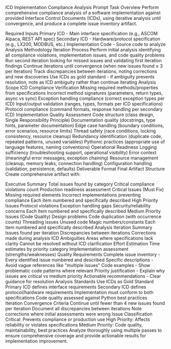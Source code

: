 ICD Implementation Compliance Analysis Prompt
Task Overview
Perform comprehensive compliance analysis of a software implementation against provided Interface Control Documents (ICDs), using iterative analysis until convergence, and produce a complete issue inventory artifact.

Required Inputs
Primary ICD - Main interface specification (e.g., ASCOM Alpaca, REST API spec)
Secondary ICD - Hardware/protocol specification (e.g., LX200, MODBUS, etc.)
Implementation Code - Source code to analyze
Analysis Methodology
Iteration Process
Perform initial analysis identifying all compliance violations, implementation issues, and code quality problems
Run second iteration looking for missed issues and validating first iteration findings
Continue iterations until convergence (when new issues found ≤ 3 per iteration)
Track discrepancies between iterations, noting corrections and new discoveries
Use ICDs as gold standard - if ambiguity prevents resolution, note as ICD ambiguity rather than continue iterating
Analysis Scope
ICD Compliance Verification
Missing required methods/properties from specifications
Incorrect method signatures (parameters, return types, async vs sync)
Exception handling compliance (correct exception types per ICD)
Input/output validation (ranges, types, formats per ICD specifications)
Protocol compliance (command formats, response handling per secondary ICD)
Implementation Quality Assessment
Code structure (class design, Single Responsibility Principle)
Documentation quality (docstrings, type hints, parameter documentation)
Edge case handling (boundary conditions, error scenarios, resource limits)
Thread safety (race conditions, locking consistency, resource cleanup)
Redundancy identification (duplicate code, repeated patterns, unused variables)
Pythonic practices (appropriate use of language features, naming conventions)
Operational Readiness
Logging sufficiency (troubleshooting support, operational visibility)
Error context (meaningful error messages, exception chaining)
Resource management (cleanup, memory leaks, connection handling)
Configuration handling (validation, persistence, defaults)
Deliverable Format
Final Artifact Structure
Create comprehensive artifact with:

Executive Summary
Total issues found by category
Critical compliance violations count
Production readiness assessment
Critical Issues (Must Fix)
Missing required elements
Incorrect implementations preventing compliance
Each item numbered and specifically described
High Priority Issues
Protocol violations
Exception handling gaps
Security/reliability concerns
Each item numbered and specifically described
Medium Priority Issues (Code Quality)
Design problems
Code duplication (with occurrence counts)
Threading issues
Unused code
Magic numbers/constants
Each item numbered and specifically described
Analysis Iteration Summary
Issues found per iteration
Discrepancies between iterations
Corrections made during analysis
ICD Ambiguities
Areas where specifications lack clarity
Cannot be resolved without ICD clarification
Effort Estimation
Time estimates by priority category
Implementation assessment (strengths/weaknesses)
Quality Requirements
Complete issue inventory - Every identified issue numbered and described
Specific descriptions - Avoid vague references like "multiple issues"
Code examples - Show problematic code patterns where relevant
Priority justification - Explain why issues are critical vs medium priority
Actionable recommendations - Clear guidance for resolution
Analysis Standards
Use ICDs as Gold Standard
Primary ICD defines interface requirements
Secondary ICD defines protocol/hardware requirements
Implementation must conform to both specifications
Code quality assessed against Python best practices
Iteration Convergence Criteria
Continue until fewer than 4 new issues found per iteration
Document all discrepancies between iterations
Note corrections where initial assessments were wrong
Issue Classification
Critical: Prevents compliance or production use
High Priority: Affects reliability or violates specifications
Medium Priority: Code quality, maintainability, best practices
Analyze thoroughly using multiple passes to ensure comprehensive coverage and provide actionable results for implementation improvement.


